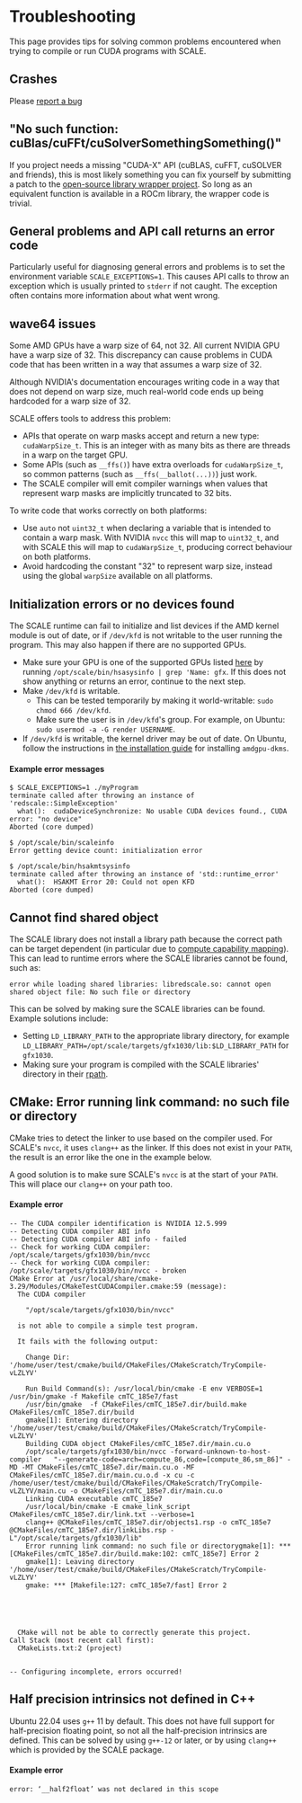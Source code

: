 # Troubleshooting

This page provides tips for solving common problems encountered when trying 
to compile or run CUDA programs with SCALE.

## Crashes

Please [report a bug](../contact/report-a-bug.md)

## "No such function: cuBlas/cuFFt/cuSolverSomethingSomething()"

If you project needs a missing "CUDA-X" API (cuBLAS, cuFFT, cuSOLVER and
friends), this is most likely something you can fix yourself by submitting a
patch to the [open-source library wrapper project](https://github.com/spectral-compute/scale-library-wrappers).
So long as an equivalent function is available in a ROCm library, the wrapper
code is trivial.

## General problems and API call returns an error code

Particularly useful for diagnosing general errors and problems is to set the environment variable `SCALE_EXCEPTIONS=1`.
This causes API calls to throw an exception which is usually printed to `stderr` if not caught. The exception often
contains more information about what went wrong.

## wave64 issues

Some AMD GPUs have a warp size of 64, not 32. All current NVIDIA GPU have a 
warp size of 32. This discrepancy can cause problems in CUDA code that has 
been written in a way that assumes a warp size of 32.

Although NVIDIA's documentation encourages writing code in a way that does 
not depend on warp size, much real-world code ends up being hardcoded for a warp
size of 32.

SCALE offers tools to address this problem:

- APIs that operate on warp masks accept and return a new type: 
  `cudaWarpSize_t`. This is an integer with as many bits as there are 
  threads in a warp on the target GPU.
- Some APIs (such as `__ffs()`) have extra overloads for `cudaWarpSize_t`, so
  common patterns (such as `__ffs(__ballot(...))`) just work.
- The SCALE compiler will emit compiler warnings when values that represent 
  warp masks are implicitly truncated to 32 bits.

To write code that works correctly on both platforms:

- Use `auto` not `uint32_t` when declaring a variable that is intended to 
  contain a warp mask. With NVIDIA `nvcc` this will map to `uint32_t`, and 
  with SCALE this will map to `cudaWarpSize_t`, producing correct behaviour 
  on both platforms.
- Avoid hardcoding the constant "32" to represent warp size, instead using 
  the global `warpSize` available on all platforms.

## Initialization errors or no devices found

The SCALE runtime can fail to initialize and list devices if the AMD kernel module is out of date, or if `/dev/kfd` is
not writable to the user running the program. This may also happen if there are no supported GPUs.

 - Make sure your GPU is one of the supported GPUs listed [here](../README.md) by running
  `/opt/scale/bin/hsasysinfo | grep 'Name: gfx`. If this does not show anything or returns an error, continue to the
   next step.
 - Make `/dev/kfd` is writable.
    - This can be tested temporarily by making it world-writable: `sudo chmod 666 /dev/kfd`.
    - Make sure the user is in `/dev/kfd`'s group. For example, on Ubuntu: `sudo usermod -a -G render USERNAME`.
 - If `/dev/kfd` is writable, the kernel driver may be out of date. On Ubuntu, follow the instructions in
   [the installation guide](../how-to-install.md) for installing `amdgpu-dkms`.

#### Example error messages

```
$ SCALE_EXCEPTIONS=1 ./myProgram
terminate called after throwing an instance of 'redscale::SimpleException'
  what():  cudaDeviceSynchronize: No usable CUDA devices found., CUDA error: "no device"
Aborted (core dumped)
```

```
$ /opt/scale/bin/scaleinfo
Error getting device count: initialization error
```

```
$ /opt/scale/bin/hsakmtsysinfo
terminate called after throwing an instance of 'std::runtime_error'
  what():  HSAKMT Error 20: Could not open KFD
Aborted (core dumped)
```

## Cannot find shared object

The SCALE library does not install a library path because the correct path can be target dependent (in particular due to
[compute capability mapping](../compute-capabilities.md)). This can lead to runtime errors where the SCALE libraries
cannot be found, such as:

```
error while loading shared libraries: libredscale.so: cannot open shared object file: No such file or directory
```

This can be solved by making sure the SCALE libraries can be found. Example solutions include:
 - Setting `LD_LIBRARY_PATH` to the appropriate library directory, for example
   `LD_LIBRARY_PATH=/opt/scale/targets/gfx1030/lib:$LD_LIBRARY_PATH` for `gfx1030`.
 - Making sure your program is compiled with the SCALE libraries' directory in their
   [rpath](https://en.wikipedia.org/wiki/Rpath).

## CMake: Error running link command: no such file or directory

CMake tries to detect the linker to use based on the compiler used. For SCALE's `nvcc`, it uses `clang++` as the linker.
If this does not exist in your `PATH`, the result is an error like the one in the example below.

A good solution is to make sure SCALE's `nvcc` is at the start of your `PATH`. This will place our `clang++` on your
path too.

#### Example error

```
-- The CUDA compiler identification is NVIDIA 12.5.999
-- Detecting CUDA compiler ABI info
-- Detecting CUDA compiler ABI info - failed
-- Check for working CUDA compiler: /opt/scale/targets/gfx1030/bin/nvcc
-- Check for working CUDA compiler: /opt/scale/targets/gfx1030/bin/nvcc - broken
CMake Error at /usr/local/share/cmake-3.29/Modules/CMakeTestCUDACompiler.cmake:59 (message):
  The CUDA compiler

    "/opt/scale/targets/gfx1030/bin/nvcc"

  is not able to compile a simple test program.

  It fails with the following output:

    Change Dir: '/home/user/test/cmake/build/CMakeFiles/CMakeScratch/TryCompile-vLZLYV'

    Run Build Command(s): /usr/local/bin/cmake -E env VERBOSE=1 /usr/bin/gmake -f Makefile cmTC_185e7/fast
    /usr/bin/gmake  -f CMakeFiles/cmTC_185e7.dir/build.make CMakeFiles/cmTC_185e7.dir/build
    gmake[1]: Entering directory '/home/user/test/cmake/build/CMakeFiles/CMakeScratch/TryCompile-vLZLYV'
    Building CUDA object CMakeFiles/cmTC_185e7.dir/main.cu.o
    /opt/scale/targets/gfx1030/bin/nvcc -forward-unknown-to-host-compiler   "--generate-code=arch=compute_86,code=[compute_86,sm_86]" -MD -MT CMakeFiles/cmTC_185e7.dir/main.cu.o -MF CMakeFiles/cmTC_185e7.dir/main.cu.o.d -x cu -c /home/user/test/cmake/build/CMakeFiles/CMakeScratch/TryCompile-vLZLYV/main.cu -o CMakeFiles/cmTC_185e7.dir/main.cu.o
    Linking CUDA executable cmTC_185e7
    /usr/local/bin/cmake -E cmake_link_script CMakeFiles/cmTC_185e7.dir/link.txt --verbose=1
    clang++ @CMakeFiles/cmTC_185e7.dir/objects1.rsp -o cmTC_185e7 @CMakeFiles/cmTC_185e7.dir/linkLibs.rsp -L"/opt/scale/targets/gfx1030/lib"
    Error running link command: no such file or directorygmake[1]: *** [CMakeFiles/cmTC_185e7.dir/build.make:102: cmTC_185e7] Error 2
    gmake[1]: Leaving directory '/home/user/test/cmake/build/CMakeFiles/CMakeScratch/TryCompile-vLZLYV'
    gmake: *** [Makefile:127: cmTC_185e7/fast] Error 2





  CMake will not be able to correctly generate this project.
Call Stack (most recent call first):
  CMakeLists.txt:2 (project)


-- Configuring incomplete, errors occurred!
```

## Half precision intrinsics not defined in C++

Ubuntu 22.04 uses `g++` 11 by default. This does not have full support for half-precision floating point, so not all the
half-precision intrinsics are defined. This can be solved by using `g++-12` or later, or by using `clang++` which is
provided by the SCALE package.

#### Example error

```
error: ‘__half2float’ was not declared in this scope
```
